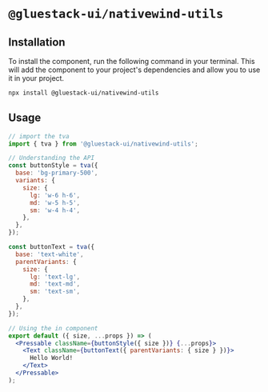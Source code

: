 # `@gluestack-ui/nativewind-utils`

## Installation

To install the component, run the following command in your terminal. This will add the component to your project's dependencies and allow you to use it in your project.

```sh
npx install @gluestack-ui/nativewind-utils
```

## Usage

```jsx
// import the tva
import { tva } from '@gluestack-ui/nativewind-utils';

// Understanding the API
const buttonStyle = tva({
  base: 'bg-primary-500',
  variants: {
    size: {
      lg: 'w-6 h-6',
      md: 'w-5 h-5',
      sm: 'w-4 h-4',
    },
  },
});

const buttonText = tva({
  base: 'text-white',
  parentVariants: {
    size: {
      lg: 'text-lg',
      md: 'text-md',
      sm: 'text-sm',
    },
  },
});

// Using the in component
export default ({ size, ...props }) => (
  <Pressable className={buttonStyle({ size })} {...props}>
    <Text className={buttonText({ parentVariants: { size } })}>
      Hello World!
    </Text>
  </Pressable>
);
```
